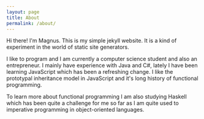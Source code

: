 ```yaml
---
layout: page
title: About
permalink: /about/
---
```


Hi there! I'm Magnus. This is my simple jekyll website. It is a kind of experiment in the world of static site generators.

I like to program and I am currently a computer science student and also an entrepreneur. I mainly have experience with
Java and C#, lately I have been learning JavaScript which has been a refreshing change. I like the prototypal inheritance
model in JavaScript and it's long history of functional programming.

To learn more about functional programming I am also studying Haskell which has been quite a challenge for me so far as
I am quite used to imperative programming in object-oriented languages.
